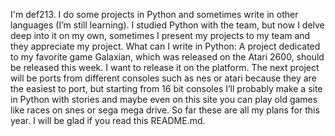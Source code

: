 I'm def213. I do some projects in Python and sometimes write in other languages (I’m still learning). I studied Python with the team, but now I delve deep into it on my own, sometimes I present my projects to my team and they appreciate my project. What can I write in Python: A project dedicated to my favorite game Galaxian, which was released on the Atari 2600, should be released this week. I want to release it on the platform. The next project will be ports from different consoles such as nes or atari because they are the easiest to port, but starting from 16 bit consoles I’ll probably make a site in Python with stories and maybe even on this site you can play old games like races on snes or sega mega drive. So far these are all my plans for this year. I will be glad if you read this README.md.
